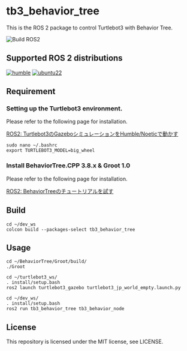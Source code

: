 # tb3_behavior_tree

This is the ROS 2 package to control Turtlebot3 with Behavior Tree.

![Build ROS2](https://github.com/tasada038/tb3_behavior_tree/actions/workflows/build.yml/badge.svg)

## Supported ROS 2 distributions

[![humble][humble-badge]][humble]
[![ubuntu22][ubuntu22-badge]][ubuntu22]

## Requirement

### Setting up the Turtlebot3 environment.

Please refer to the following page for installation.

[ROS2: Turtlebot3のGazeboシミュレーションをHumble/Noeticで動かす](https://zenn.dev/tasada038/articles/0a69eb6c6b444f)

```shell: Terminal
sudo nano ~/.bashrc
export TURTLEBOT3_MODEL=big_wheel
```

### Install BehaviorTree.CPP 3.8.x & Groot 1.0

Please refer to the following page for installation.

[ROS2: BehaviorTreeのチュートリアルを試す](https://zenn.dev/tasada038/articles/b7d193b567b94a)

## Build
```shell: Terminal
cd ~/dev_ws
colcon build --packages-select tb3_behavior_tree
```

## Usage
```shell: First terminal
cd ~/BehaviorTree/Groot/build/
./Groot
```


```shell: Second terminal
cd ~/turtlebot3_ws/
. install/setup.bash
ros2 launch turtlebot3_gazebo turtlebot3_jp_world_empty.launch.py
```

```shell: terminal
cd ~/dev_ws/
. install/setup.bash
ros2 run tb3_behavior_tree tb3_behavior_node
```

## License
This repository is licensed under the MIT license, see LICENSE.

[humble-badge]: https://img.shields.io/badge/-HUMBLE-orange?style=flat-square&logo=ros
[humble]: https://docs.ros.org/en/humble/index.html

[ubuntu22-badge]: https://img.shields.io/badge/-UBUNTU%2022%2E04-blue?style=flat-square&logo=ubuntu&logoColor=white
[ubuntu22]: https://releases.ubuntu.com/jammy/
